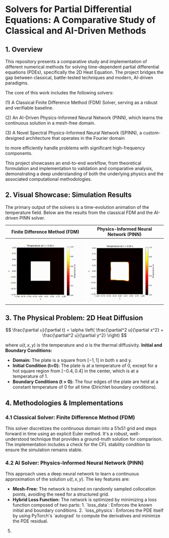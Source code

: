 # Solvers for Partial Differential Equations: A Comparative Study of Classical and AI-Driven Methods

## 1. Overview
This repository presents a comparative study and implementation of different numerical methods for solving time-dependent partial differential equations (PDEs), 
specifically the 2D Heat Equation. The project bridges the gap between classical, battle-tested techniques and modern, AI-driven paradigms.

The core of this work includes the following solvers:

   (1) A Classical Finite Difference Method (FDM) Solver, serving as a robust and verifiable baseline.
	
   (2) An AI-Driven Physics-Informed Neural Network (PINN), which learns the continuous solution in a mesh-free domain.
	
   (3) A Novel Spectral Physics-Informed Neural Network (SPINN), a custom-designed architecture that operates in the Fourier domain 

to more efficiently handle problems with significant high-frequency components.

This project showcases an end-to-end workflow, from theoretical formulation and implementation to validation and 
comparative analysis, demonstrating a deep understanding of both the underlying physics and the associated computational methodologies.


## 2. Visual Showcase: Simulation Results

The primary output of the solvers is a time-evolution animation of the temperature field. Below are the results from the classical FDM and the AI-driven PINN solver.

| **Finite Difference Method (FDM)** | **Physics-Informed Neural Network (PINN)** |
| :--------------------------------: | :----------------------------------------: |
| ![FDM Animation](FDM_heat_equation.gif) | ![PINN Animation](PINN_heat_equation.gif) |



## 3. The Physical Problem: 2D Heat Diffusion

 $$ \frac{\partial u}{\partial t} = \alpha \left( \frac{\partial^2 u}{\partial x^2} + \frac{\partial^2 u}{\partial y^2} \right) $$ 

 where $u(t, x, y)$ is the temperature and $α$ is the thermal diffusivity.
 **Initial and Boundary Conditions:**
 - **Domain:** The plate is a square from $[-1, 1]$ in both x and y.
 - **Initial Condition (t=0):** The plate is at a temperature of 0, except for a hot square region from $[-0.4, 0.4]$ in the center, which is at a temperature of 1.
 - **Boundary Conditions (t \> 0):** The four edges of the plate are held at a constant temperature of 0 for all time (Dirichlet boundary conditions).

 ## 4. Methodologies & Implementations
### 4.1 Classical Solver: Finite Difference Method (FDM) 
This solver discretizes the continuous domain into a 51x51 grid and steps forward in time using an explicit Euler method. It's a robust, well-understood technique that provides a ground-truth solution for comparison. The implementation includes a check for the CFL stability condition to ensure the simulation remains stable.

### 4.2 AI Solver: Physics-Informed Neural Network (PINN) 
This approach uses a deep neural network to learn a continuous approximation of the solution $u(t, x, y)$. The key features are: 
- **Mesh-Free:** The network is trained on randomly sampled collocation points, avoiding the need for a structured grid.
- **Hybrid Loss Function:** The network is optimized by minimizing a loss function composed of two parts:
  <!-- begin list --> 1. `loss_data`: Enforces the known initial and boundary conditions. 2. `loss_physics`: Enforces the PDE itself by using PyTorch's `autograd` to compute the derivatives and minimize the PDE residual. <!-- end list -->
  


5. 
